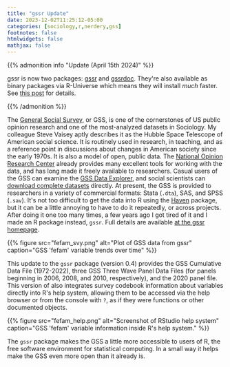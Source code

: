 ```yaml
---
title: "gssr Update"
date: 2023-12-02T11:25:12-05:00
categories: [sociology,r,nerdery,gss]
footnotes: false
htmlwidgets: false
mathjax: false
---
```



{{% admonition info "Update (April 15th 2024)" %}}

gssr is now two packages: [gssr](https://kjhealy.github.io/gssr/) and [gssrdoc](https://kjhealy.github.io/gssrdoc/). They're also available as binary packages via R-Universe which means they will install _much_ faster. See [this post](https://kieranhealy.org/blog/archives/2024/04/15/gssr-is-now-two-packages-gssr-and-gssrdoc/) for details. 

{{% /admonition %}}

The [General Social Survey](http://gss.norc.org), or GSS, is one of the cornerstones of US public opinion research and one of the most-analyzed datasets in Sociology. My colleague Steve Vaisey aptly describes it as the Hubble Space Telescope of American social science. It is routinely used in research, in teaching, and as a reference point in discussions about changes in American society since the early 1970s. It is also a model of open, public data. The [National Opinion Research Center](http://norc.org) already provides many excellent tools for working with the data, and has long made it freely available to researchers. Casual users of the GSS can examine the [GSS Data Explorer](https://gssdataexplorer.norc.org), and social scientists can [download complete datasets](http://gss.norc.org/Get-The-Data) directly. At present, the GSS is provided to researchers in a variety  of commercial formats: Stata (`.dta`), SAS, and SPSS (`.sav`). It's not too difficult to get the data into R using the [Haven](http://haven.tidyverse.org) package, but it can be a little annoying to have to do it repeatedly, or across projects. After doing it one too many times, a few years ago I got tired of it and I made an R package instead, `gssr`. Full details are available [at the gssr homepage](https://kjhealy.github.io/gssr).

{{% figure src="fefam_svy.png" alt="Plot of GSS data from gssr" caption="GSS 'fefam' variable trends over time" %}}

This update to the `gssr` package (version 0.4) provides the GSS Cumulative Data File (1972-2022), three GSS Three Wave Panel Data Files (for panels beginning in 2006, 2008, and 2010, respectively), and the 2020 panel file. This version of also integrates survey codebook information about variables directly into R's help system, allowing them to be accessed via the help browser or from the console with `?`, as if they were functions or other documented objects.

{{% figure src="fefam_help.png" alt="Screenshot of RStudio help system" caption="GSS 'fefam' variable information inside R's help system." %}}

The `gssr` package makes the GSS a little more accessible to users of R, the free software environment for statistical computing. In a small way it helps make the GSS even more open than it already is.






